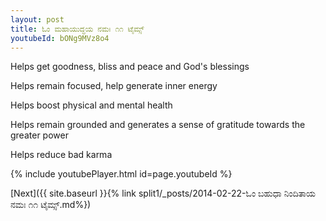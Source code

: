 ```yaml
---
layout: post
title: ಓಂ ಮಹಾಯುದ್ಧಯ ನಮಃ ೧೧ ಟೈಮ್ಸ್
youtubeId: bONg9MVz8o4
---
```

 
 
Helps get goodness, bliss and peace and God's blessings
 
Helps remain focused, help generate inner energy 
 
Helps boost physical and mental health 
 
Helps remain grounded and generates a sense of gratitude towards the greater power 
 
Helps reduce bad karma
 
 
 
 


{% include youtubePlayer.html id=page.youtubeId %}
 
[Next]({{ site.baseurl }}{% link  split1/_posts/2014-02-22-ಓಂ ಬಹುಧಾ ನಿಂದಿತಾಯ ನಮಃ ೧೧ ಟೈಮ್ಸ್.md%})
 

